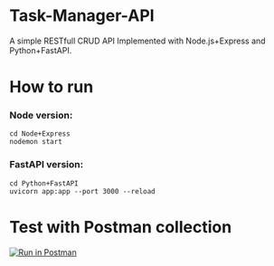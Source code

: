 # Task-Manager-API
A simple RESTfull CRUD API Implemented with Node.js+Express and Python+FastAPI.

# How to run
### Node version:
```
cd Node+Express
nodemon start
```

### FastAPI version:
```
cd Python+FastAPI
uvicorn app:app --port 3000 --reload
```

# Test with Postman collection
[![Run in Postman](https://run.pstmn.io/button.svg)](https://god.gw.postman.com/run-collection/20861561-87190136-6920-4809-a81d-77bd49018793?action=collection%2Ffork&source=rip_markdown&collection-url=entityId%3D20861561-87190136-6920-4809-a81d-77bd49018793%26entityType%3Dcollection%26workspaceId%3Debcdedd2-fbc8-46bc-95f1-bfb7d7b18460)
